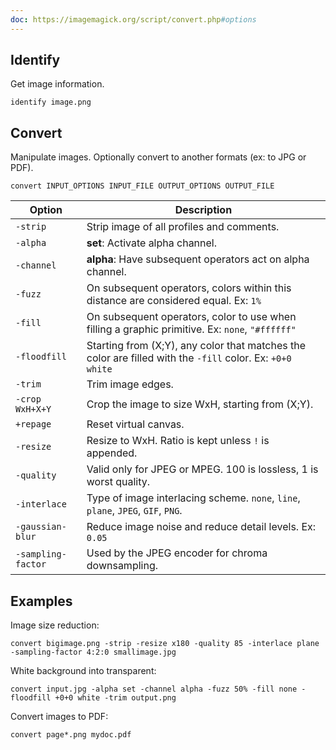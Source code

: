 ```yaml
---
doc: https://imagemagick.org/script/convert.php#options
---
```


## Identify

Get image information.

```shell
identify image.png
```

## Convert

Manipulate images.
Optionally convert to another formats (ex: to JPG or PDF).

```shell
convert INPUT_OPTIONS INPUT_FILE OUTPUT_OPTIONS OUTPUT_FILE
```

| Option | Description |
| --- | --- |
| `-strip` | Strip image of all profiles and comments. |
| `-alpha` | **set**: Activate alpha channel. |
| `-channel` | **alpha**: Have subsequent operators act on alpha channel. |
| `-fuzz` | On subsequent operators, colors within this distance are considered equal. Ex: `1%` |
| `-fill` | On subsequent operators, color to use when filling a graphic primitive. Ex: `none`, `"#ffffff"` |
| `-floodfill` | Starting from (X;Y), any color that matches the color are filled with the `-fill` color. Ex: `+0+0 white` |
| `-trim` | Trim image edges. |
| `-crop WxH+X+Y` | Crop the image to size WxH, starting from (X;Y). |
| `+repage` | Reset virtual canvas. |
| `-resize` | Resize to WxH. Ratio is kept unless `!` is appended. |
| `-quality` | Valid only for JPEG or MPEG. 100 is lossless, 1 is worst quality. |
| `-interlace` | Type of image interlacing scheme. `none`, `line`, `plane`, `JPEG`, `GIF`, `PNG`. |
| `-gaussian-blur` | Reduce image noise and reduce detail levels. Ex: `0.05` |
| `-sampling-factor` | Used by the JPEG encoder for chroma downsampling. |

## Examples

Image size reduction:

```shell
convert bigimage.png -strip -resize x180 -quality 85 -interlace plane -sampling-factor 4:2:0 smallimage.jpg
```

White background into transparent:

```shell
convert input.jpg -alpha set -channel alpha -fuzz 50% -fill none -floodfill +0+0 white -trim output.png
```

Convert images to PDF:

```shell
convert page*.png mydoc.pdf
```
